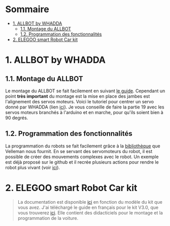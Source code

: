 # Sommaire <!-- omit in toc -->

- [1. ALLBOT by WHADDA](#1-allbot-by-whadda)
  - [1.1. Montage du ALLBOT](#11-montage-du-allbot)
  - [1.2. Programmation des fonctionnalités](#12-programmation-des-fonctionnalités)
- [2. ELEGOO smart Robot Car kit](#2-elegoo-smart-robot-car-kit)

# 1. ALLBOT by WHADDA
## 1.1. Montage du ALLBOT
Le montage du ALLBOT se fait facilement en suivant [le
guide](https://manuals.whadda.com/article.php?id=383). Cependant un point **très important** du
montage est la mise en place des jambes est l'alignement des servos moteurs. Voici le tutoriel pour
centrer un servo donné par WHADDA (lien [ici](https://manuals.whadda.com/article.php?id=390)). Je
vous conseille de faire la partie 19 avec les servos moteurs branchés à l'arduino et en marche, pour
qu'ils soient bien à 90 degrés.
## 1.2. Programmation des fonctionnalités
La programmation du robots se fait facilement grâce à la
[bibliothèque](https://github.com/Velleman/ALLBOT-lib) que Velleman nous fournit. En se servant des
servomoteurs du robot, il est possible de créer des mouvements complexes avec le robot. Un exemple
est déjà proposé sur le github et il recrée plusieurs actions pour rendre le robot plus vivant (voir
[ici](https://github.com/Velleman/ALLBOT-lib/blob/master/examples/VR408/VR408.ino)).


# 2. ELEGOO smart Robot Car kit
> La documentation est disponible
> [ici](https://www.elegoo.com/blogs/arduino-projects/elegoo-smart-robot-car-kit-v3-0-plus-v3-0-v2-0-tutorial)
> en fonction du modèle du kit que vous avez. J'ai téléchargé le guide en français pour le kit V3.0,
> que vous trouverez
> [ici](https://github.com/MoOaAaa/StageFabLab/tree/main/Robots/ROBOT%20CAR%20KIT/docs/Francais).
> Elle contient des didacticiels pour le montage et la programmation de la voiture.